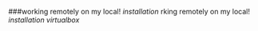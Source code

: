 ###working remotely on my local!
*installation*
rking remotely on my local!
*installation*
*virtualbox* 
